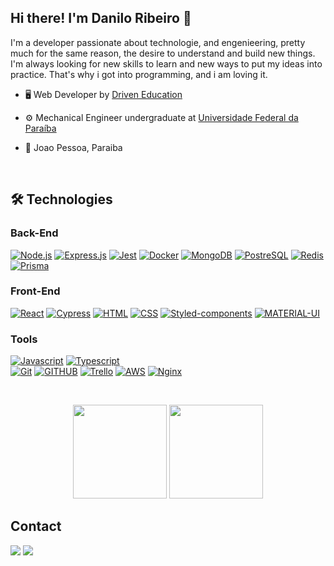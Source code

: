 ## Hi there! I'm Danilo Ribeiro 👋

I'm a developer passionate about technologie, and engenieering, pretty much for the same reason, the desire to understand and build new things. I'm always looking for new skills to learn and new ways to put my ideas into practice. That's why i got into programming, and i am loving it.

- 🖥️ Web Developer by <a href="https://www.driven.com.br">Driven Education</a>
- ⚙️ Mechanical Engineer undergraduate at <a href="https://www.ufpb.br/ufpb">Universidade Federal da Paraíba</a>
- 📍 Joao Pessoa, Paraiba

  <p>&nbsp</p>

## 🛠️ Technologies

### Back-End

  [![Node.js](https://img.shields.io/badge/Node.js-339933?style=for-the-badge&logo=nodedotjs&logoColor=white)](https://nodejs.org/en/)
  [![Express.js](https://img.shields.io/badge/express.js-%23404d59.svg?logo=express&logoColor=%2361DAFB&style=for-the-badge)](https://expressjs.com/)
  [![Jest](https://img.shields.io/badge/Jest-C21325?style=for-the-badge&logo=jest&logoColor=white)](https://jestjs.io/)
  [![Docker](https://img.shields.io/badge/Docker-2CA5E0?style=for-the-badge&logo=docker&logoColor=white)](https://www.docker.com/)
  [![MongoDB](https://img.shields.io/badge/MongoDB-4EA94B?style=for-the-badge&logo=mongodb&logoColor=white)](https://www.mongodb.com/)
  [![PostreSQL](https://img.shields.io/badge/PostgreSQL-316192?style=for-the-badge&logo=postgresql&logoColor=white)](https://www.postgresql.org/)
  [![Redis](https://img.shields.io/badge/redis-%23DD0031.svg?&style=for-the-badge&logo=redis&logoColor=white)](https://redis.io/)
  [![Prisma](https://img.shields.io/badge/Prisma-3982CE?style=for-the-badge&logo=Prisma&logoColor=white)](https://www.prisma.io/)
  
### Front-End

  [![React](https://img.shields.io/badge/React-20232A?style=for-the-badge&logo=react&logoColor=61DAFB)](https://reactjs.org/)
  [![Cypress](https://img.shields.io/badge/Cypress-17202C?style=for-the-badge&logo=cypress&logoColor=white)](https://www.cypress.io/)
  [![HTML](https://img.shields.io/badge/HTML5-E34F26?style=for-the-badge&logo=html5&logoColor=white)](https://developer.mozilla.org/en-US/docs/Web/HTML)
  [![CSS](https://img.shields.io/badge/CSS3-1572B6?style=for-the-badge&logo=css3&logoColor=white)](https://developer.mozilla.org/en-US/docs/Web/CSS)
  [![Styled-components](https://img.shields.io/badge/styled--components-DB7093?style=for-the-badge&logo=styled-components&logoColor=white)](https://styled-components.com/)
  [![MATERIAL-UI](https://img.shields.io/badge/Material%20UI-007FFF?style=for-the-badge&logo=mui&logoColor=white)](https://mui.com/)

### Tools

  [![Javascript](https://img.shields.io/badge/JavaScript-323330?style=for-the-badge&logo=javascript&logoColor=F7DF1E)](https://www.javascript.com/)
  [![Typescript](https://img.shields.io/badge/TypeScript-007ACC?style=for-the-badge&logo=typescript&logoColor=white)](https://www.typescriptlang.org/)  
  [![Git](https://img.shields.io/badge/GIT-E44C30?style=for-the-badge&logo=git&logoColor=white)](https://git-scm.com/)
  [![GITHUB](https://img.shields.io/badge/GitHub-100000?style=for-the-badge&logo=github&logoColor=white)](https://github.com/)
  [![Trello](https://img.shields.io/badge/Trello-0052CC?style=for-the-badge&logo=trello&logoColor=white)](https://trello.com/)
  [![AWS](https://img.shields.io/badge/Amazon_AWS-FF9900?style=for-the-badge&logo=amazonaws&logoColor=white)](https://aws.amazon.com/)
  [![Nginx](https://img.shields.io/badge/nginx-%23009639.svg?style=for-the-badge&logo=nginx&logoColor=white)](https://www.nginx.com/)

  <p>&nbsp</p>

<div align="center">
  <img height="150em" src="https://github-readme-stats.vercel.app/api?username=Danilosrr&show_icons=true&theme=github&include_all_commits=true&count_private=true"/>
  <img height="150em" src="https://github-readme-stats.vercel.app/api/top-langs/?username=Danilosrr&layout=compact&langs_count=7&theme=default"/>
</div>

## Contact

<div> 
  <a href="https://www.linkedin.com/in/danilo-ribeiro-419a2a1b8"><img src="https://img.shields.io/badge/-LinkedIn-%230077B5?style=for-the-badge&logo=linkedin&logoColor=white"></a> 
  <a href = "mailto:danilo_srr@hotmail.com"><img src="https://img.shields.io/badge/Microsoft_Outlook-0078D4?style=for-the-badge&logo=hotmail&logoColor=white"></a>
</div>
